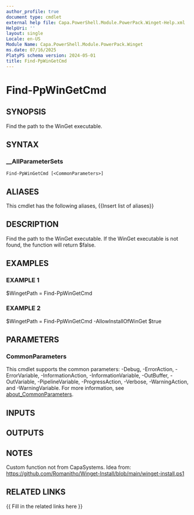```yaml
---
author_profile: true
document type: cmdlet
external help file: Capa.PowerShell.Module.PowerPack.Winget-Help.xml
HelpUri: ''
layout: single
Locale: en-US
Module Name: Capa.PowerShell.Module.PowerPack.Winget
ms.date: 07/16/2025
PlatyPS schema version: 2024-05-01
title: Find-PpWinGetCmd
---
```


# Find-PpWinGetCmd

## SYNOPSIS

Find the path to the WinGet executable.

## SYNTAX

### __AllParameterSets

```
Find-PpWinGetCmd [<CommonParameters>]
```

## ALIASES

This cmdlet has the following aliases,
  {{Insert list of aliases}}

## DESCRIPTION

Find the path to the WinGet executable.
If the WinGet executable is not found, the function will return $false.

## EXAMPLES

### EXAMPLE 1

$WingetPath = Find-PpWinGetCmd

### EXAMPLE 2

$WingetPath = Find-PpWinGetCmd -AllowInstallOfWinGet $true

## PARAMETERS

### CommonParameters

This cmdlet supports the common parameters: -Debug, -ErrorAction, -ErrorVariable,
-InformationAction, -InformationVariable, -OutBuffer, -OutVariable, -PipelineVariable,
-ProgressAction, -Verbose, -WarningAction, and -WarningVariable. For more information, see
[about_CommonParameters](https://go.microsoft.com/fwlink/?LinkID=113216).

## INPUTS

## OUTPUTS

## NOTES

Custom function not from CapaSystems.
Idea from: https://github.com/Romanitho/Winget-Install/blob/main/winget-install.ps1


## RELATED LINKS

{{ Fill in the related links here }}


